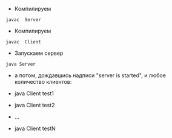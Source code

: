 * Компилируем
``` shell
javac  Server
```
* Компилируем 
``` shell
javac  Client
```
* Запускаем сервер
``` shell
java Server
```

* а потом, дождавшись надписи "server is started", и любое количество клиентов:

* java Client test1
* java Client test2
* ...
* java Client testN
